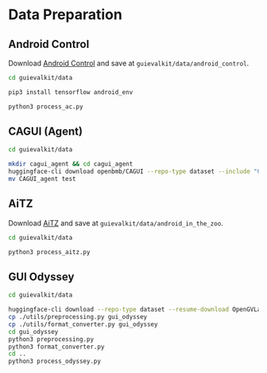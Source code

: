 # Data Preparation

## Android Control

Download [Android Control](https://github.com/google-research/google-research/tree/master/android_control) and save at ``guievalkit/data/android_control``.
```bash
cd guievalkit/data

pip3 install tensorflow android_env

python3 process_ac.py
```

## CAGUI (Agent)

```bash
cd guievalkit/data

mkdir cagui_agent && cd cagui_agent
huggingface-cli download openbmb/CAGUI --repo-type dataset --include "CAGUI_agent/**" --local-dir ./ --local-dir-use-symlinks False --resume-download
mv CAGUI_agent test
```

## AiTZ

Download [AiTZ](https://github.com/IMNearth/CoAT) and save at ``guievalkit/data/android_in_the_zoo``.

```bash
cd guievalkit/data

python3 process_aitz.py
```

## GUI Odyssey

```bash
cd guievalkit/data

huggingface-cli download --repo-type dataset --resume-download OpenGVLab/GUI-Odyssey --local-dir gui_odyssey
cp ./utils/preprocessing.py gui_odyssey
cp ./utils/format_converter.py gui_odyssey
cd gui_odyssey
python3 preprocessing.py
python3 format_converter.py
cd ..
python3 process_odyssey.py
```
